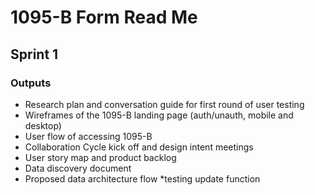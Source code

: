# 1095-B Form Read Me

## Sprint 1

### Outputs
* Research plan and conversation guide for first round of user testing
* Wireframes of the 1095-B landing page (auth/unauth, mobile and desktop)
* User flow of accessing 1095-B
* Collaboration Cycle kick off and design intent meetings
* User story map and product backlog
* Data discovery document
* Proposed data architecture flow
*testing update function
